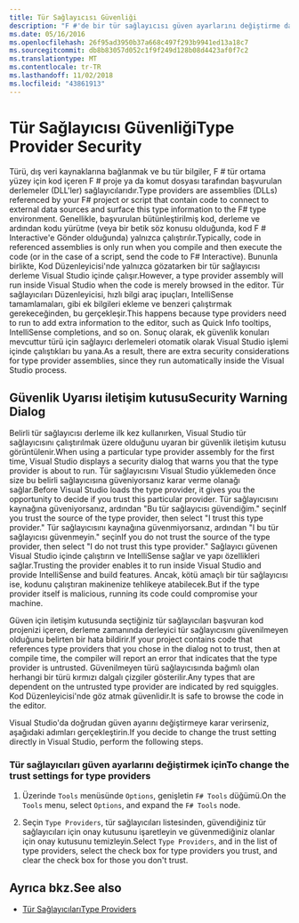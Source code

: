 ```yaml
---
title: Tür Sağlayıcısı Güvenliği
description: "F #'de bir tür sağlayıcısı güven ayarlarını değiştirme dahil olmak üzere, tür sağlayıcısı güvenliği hakkında bilgi edinin."
ms.date: 05/16/2016
ms.openlocfilehash: 26f95ad3950b37a668c497f293b9941ed13a18c7
ms.sourcegitcommit: db8b83057d052c1f9f249d128b08d4423af0f7c2
ms.translationtype: MT
ms.contentlocale: tr-TR
ms.lasthandoff: 11/02/2018
ms.locfileid: "43861913"
---
```

# <a name="type-provider-security"></a><span data-ttu-id="8abbb-103">Tür Sağlayıcısı Güvenliği</span><span class="sxs-lookup"><span data-stu-id="8abbb-103">Type Provider Security</span></span>

<span data-ttu-id="8abbb-104">Türü, dış veri kaynaklarına bağlanmak ve bu tür bilgiler, F # tür ortama yüzey için kod içeren F # proje ya da komut dosyası tarafından başvurulan derlemeler (DLL'ler) sağlayıcılarıdır.</span><span class="sxs-lookup"><span data-stu-id="8abbb-104">Type providers are assemblies (DLLs) referenced by your F# project or script that contain code to connect to external data sources and surface this type information to the F# type environment.</span></span> <span data-ttu-id="8abbb-105">Genellikle, başvurulan bütünleştirilmiş kod, derleme ve ardından kodu yürütme (veya bir betik söz konusu olduğunda, kod F # Interactive'e Gönder olduğunda) yalnızca çalıştırılır.</span><span class="sxs-lookup"><span data-stu-id="8abbb-105">Typically, code in referenced assemblies is only run when you compile and then execute the code (or in the case of a script, send the code to F# Interactive).</span></span> <span data-ttu-id="8abbb-106">Bununla birlikte, Kod Düzenleyicisi'nde yalnızca gözatarken bir tür sağlayıcısı derleme Visual Studio içinde çalışır.</span><span class="sxs-lookup"><span data-stu-id="8abbb-106">However, a type provider assembly will run inside Visual Studio when the code is merely browsed in the editor.</span></span> <span data-ttu-id="8abbb-107">Tür sağlayıcıları Düzenleyicisi, hızlı bilgi araç ipuçları, IntelliSense tamamlamaları, gibi ek bilgileri ekleme ve benzeri çalıştırmak gerekeceğinden, bu gerçekleşir.</span><span class="sxs-lookup"><span data-stu-id="8abbb-107">This happens because type providers need to run to add extra information to the editor, such as Quick Info tooltips, IntelliSense completions, and so on.</span></span> <span data-ttu-id="8abbb-108">Sonuç olarak, ek güvenlik konuları mevcuttur türü için sağlayıcı derlemeleri otomatik olarak Visual Studio işlemi içinde çalıştıkları bu yana.</span><span class="sxs-lookup"><span data-stu-id="8abbb-108">As a result, there are extra security considerations for type provider assemblies, since they run automatically inside the Visual Studio process.</span></span>

## <a name="security-warning-dialog"></a><span data-ttu-id="8abbb-109">Güvenlik Uyarısı iletişim kutusu</span><span class="sxs-lookup"><span data-stu-id="8abbb-109">Security Warning Dialog</span></span>

<span data-ttu-id="8abbb-110">Belirli tür sağlayıcısı derleme ilk kez kullanırken, Visual Studio tür sağlayıcısını çalıştırılmak üzere olduğunu uyaran bir güvenlik iletişim kutusu görüntülenir.</span><span class="sxs-lookup"><span data-stu-id="8abbb-110">When using a particular type provider assembly for the first time, Visual Studio displays a security dialog that warns you that the type provider is about to run.</span></span> <span data-ttu-id="8abbb-111">Tür sağlayıcısını Visual Studio yüklemeden önce size bu belirli sağlayıcısına güveniyorsanız karar verme olanağı sağlar.</span><span class="sxs-lookup"><span data-stu-id="8abbb-111">Before Visual Studio loads the type provider, it gives you the opportunity to decide if you trust this particular provider.</span></span> <span data-ttu-id="8abbb-112">Tür sağlayıcısını kaynağına güveniyorsanız, ardından "Bu tür sağlayıcısı güvendiğim." seçin</span><span class="sxs-lookup"><span data-stu-id="8abbb-112">If you trust the source of the type provider, then select "I trust this type provider."</span></span> <span data-ttu-id="8abbb-113">Tür sağlayıcısını kaynağına güvenmiyorsanız, ardından "I bu tür sağlayıcısı güvenmeyin." seçin</span><span class="sxs-lookup"><span data-stu-id="8abbb-113">If you do not trust the source of the type provider, then select "I do not trust this type provider."</span></span> <span data-ttu-id="8abbb-114">Sağlayıcı güvenen Visual Studio içinde çalıştırın ve IntelliSense sağlar ve yapı özellikleri sağlar.</span><span class="sxs-lookup"><span data-stu-id="8abbb-114">Trusting the provider enables it to run inside Visual Studio and provide IntelliSense and build features.</span></span> <span data-ttu-id="8abbb-115">Ancak, kötü amaçlı bir tür sağlayıcısı ise, kodunu çalıştıran makinenize tehlikeye atabilecek.</span><span class="sxs-lookup"><span data-stu-id="8abbb-115">But if the type provider itself is malicious, running its code could compromise your machine.</span></span>

<span data-ttu-id="8abbb-116">Güven için iletişim kutusunda seçtiğiniz tür sağlayıcıları başvuran kod projenizi içeren, derleme zamanında derleyici tür sağlayıcısını güvenilmeyen olduğunu belirten bir hata bildirir.</span><span class="sxs-lookup"><span data-stu-id="8abbb-116">If your project contains code that references type providers that you chose in the dialog not to trust, then at compile time, the compiler will report an error that indicates that the type provider is untrusted.</span></span> <span data-ttu-id="8abbb-117">Güvenilmeyen türü sağlayıcısında bağımlı olan herhangi bir türü kırmızı dalgalı çizgiler gösterilir.</span><span class="sxs-lookup"><span data-stu-id="8abbb-117">Any types that are dependent on the untrusted type provider are indicated by red squiggles.</span></span> <span data-ttu-id="8abbb-118">Kod Düzenleyicisi'nde göz atmak güvenlidir.</span><span class="sxs-lookup"><span data-stu-id="8abbb-118">It is safe to browse the code in the editor.</span></span>

<span data-ttu-id="8abbb-119">Visual Studio'da doğrudan güven ayarını değiştirmeye karar verirseniz, aşağıdaki adımları gerçekleştirin.</span><span class="sxs-lookup"><span data-stu-id="8abbb-119">If you decide to change the trust setting directly in Visual Studio, perform the following steps.</span></span>

### <a name="to-change-the-trust-settings-for-type-providers"></a><span data-ttu-id="8abbb-120">Tür sağlayıcıları güven ayarlarını değiştirmek için</span><span class="sxs-lookup"><span data-stu-id="8abbb-120">To change the trust settings for type providers</span></span>

1. <span data-ttu-id="8abbb-121">Üzerinde `Tools` menüsünde `Options`, genişletin `F# Tools` düğümü.</span><span class="sxs-lookup"><span data-stu-id="8abbb-121">On the `Tools` menu, select `Options`, and expand the `F# Tools` node.</span></span>

2. <span data-ttu-id="8abbb-122">Seçin `Type Providers`, tür sağlayıcıları listesinden, güvendiğiniz tür sağlayıcıları için onay kutusunu işaretleyin ve güvenmediğiniz olanlar için onay kutusunu temizleyin.</span><span class="sxs-lookup"><span data-stu-id="8abbb-122">Select `Type Providers`, and in the list of type providers, select the check box for type providers you trust, and clear the check box for those you don't trust.</span></span>

## <a name="see-also"></a><span data-ttu-id="8abbb-123">Ayrıca bkz.</span><span class="sxs-lookup"><span data-stu-id="8abbb-123">See also</span></span>

- [<span data-ttu-id="8abbb-124">Tür Sağlayıcıları</span><span class="sxs-lookup"><span data-stu-id="8abbb-124">Type Providers</span></span>](index.md)
